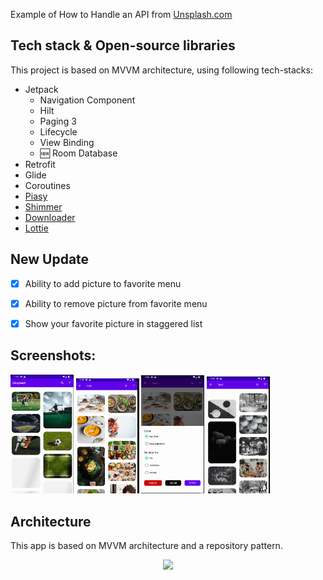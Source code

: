 Example of How to Handle an API from [Unsplash.com](https://unsplash.com)

## Tech stack & Open-source libraries
This project is based on MVVM architecture, using following tech-stacks:
- Jetpack
  - Navigation Component
  - Hilt
  - Paging 3
  - Lifecycle
  - View Binding
  - :new: Room Database
- Retrofit
- Glide
- Coroutines
- [Piasy](https://github.com/Piasy/BigImageViewer)
- [Shimmer](https://github.com/facebook/shimmer-android)
- [Downloader](https://github.com/tonyofrancis/Fetch)
- [Lottie](https://github.com/airbnb/lottie-android)

## New Update

- [x] Ability to add picture to favorite menu
- [x] Ability to remove picture from favorite menu
- [x] Show your favorite picture in staggered list


## Screenshots:
<p float="left">
  <img src="https://github.com/ToyibNurseha/Unsplash-Api-Example/blob/master/screenshot/Screenshot_1.png" width="20%" >
  <img src="https://github.com/ToyibNurseha/Unsplash-Api-Example/blob/master/screenshot/Screenshot_2.png" width="20%" >
  <img src="https://github.com/ToyibNurseha/Unsplash-Api-Example/blob/master/screenshot/Screenshot_3.png" width="20%" >
  <img src="https://github.com/ToyibNurseha/Unsplash-Api-Example/blob/master/screenshot/Screenshot_4.png" width="20%" >
</p>


## Architecture
This app is based on MVVM architecture and a repository pattern.
<p align="center">
<img src="https://developer.android.com/topic/libraries/architecture/images/paging3-library-architecture.svg"/>
</p>